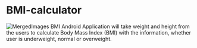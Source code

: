 # BMI-calculator

![MergedImages](https://user-images.githubusercontent.com/47485482/123454732-884ba380-d5fe-11eb-816f-d3fcf3305ac6.jpg)
BMI Android Application will take weight and height from the users to calculate Body Mass Index (BMI) with the information, whether user is underweight, normal or overweight.
